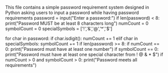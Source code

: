 This file contains a simple password requirement system designed in Python asking users to input a password while having password requirements 
password = input("Enter a password:")
if len(password) < 8:
    print("Password MUST be at least 8 characters long")
numCount = 0
symbolCount = 0
specialSymbols = ['!','&','@','*','$']

for char in password:
    if char.isdigit():
        numCount += 1
    elif char in specialSymbols:
        symbolCount += 1
if len(password) >= 8:
    if numCount == 0:
        print("Password must have at least one number")
if symbolCount == 0:
    print("Password must have at least one special character from ! @ & * $")
if numCount > 0 and symbolCount > 0:
    print("Password meets all requirements")
    
